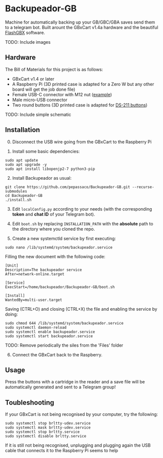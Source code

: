 # Backupeador-GB
Machine for automatically backing up your GB/GBC/GBA saves send them to a telegram bot. Built arount the GBxCart v1.4a hardware and the beautiful [FlashGBX](https://github.com/lesserkuma/FlashGBX) software.

TODO: Include images


## Hardware

The Bill of Materials for this project is as follows:

- GBxCart v1.4 or later
- A Raspberry Pi (3D printed case is adapted for a Zero W but any other board will get the job done file)
- Female USB-C connector with M12 nut ([example](https://es.aliexpress.com/item/1005005353938938.html))
- Male micro-USB connector
- Two round buttons (3D printed case is adapted for [DS-211 buttons](https://es.aliexpress.com/item/1005004732960774.html))

TODO: Include simple schematic


## Installation

0. Disconnect the USB wire going from the GBxCart to the Raspberry Pi

1. Install some basic dependencies:

```
sudo apt update
sudo apt upgrade -y
sudo apt install libopenjp2-7 python3-pip
```

2. Install Backupeador as usual: 

```
git clone https://github.com/pepassaco/Backupeador-GB.git --recurse-submodules
cd Backupeador-GB
./install.sh
```

3. Edit `localConfig.py` according to your needs (with the corresponding **token** and **chat ID** of your Telegram bot).

4. Edit `boot.sh` by replacing `INSTALLATION_PATH` with the **absolute** path to the directory where you cloned the repo.

5. Create a new systemctld service by first executing:

```
sudo nano /lib/systemd/system/backupeador.service
```

Filling the new document with the following code:

```
[Unit]
Description=The backupeador service
After=network-online.target

[Service]
ExecStart=/home/backupeador/Backupeador-GB/boot.sh

[Install]
WantedBy=multi-user.target
```

Saving (CTRL+O) and closing (CTRL+X) the file and enabling the service by doing:

```
sudo chmod 644 /lib/systemd/system/backupeador.service
sudo systemctl daemon-reload
sudo systemctl enable backupeador.service
sudo systemctl start backupeador.service
```

TODO: Remove periodically the siles from the 'Files' folder

6. Connect the GBxCart back to the Raspberry.



## Usage

Press the buttons with a cartridge in the reader and a save file will be automatically generated and sent to a Telegram group!


## Toubleshooting

If your GBxCart is not being recognised by your computer, try the following:

```
sudo systemctl stop brltty-udev.service
sudo systemctl mask brltty-udev.service
sudo systemctl stop brltty.service
sudo systemctl disable brltty.service
```

If it is still not being recognised, unplugging and plugging again the USB cable that connects it to the Raspberry Pi seems to help